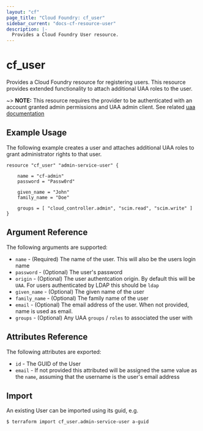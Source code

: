 ```yaml
---
layout: "cf"
page_title: "Cloud Foundry: cf_user"
sidebar_current: "docs-cf-resource-user"
description: |-
  Provides a Cloud Foundry User resource.
---
```


# cf\_user

Provides a Cloud Foundry resource for registering users. This resource provides extended 
functionality to attach additional UAA roles to the user.

~> **NOTE:** This resource requires the provider to be authenticated with an account granted admin permissions and UAA admin client. See related [uaa documentation](http://docs.cloudfoundry.org/uaa/uaa-user-management.html#creating-users) 

## Example Usage

The following example creates a user and attaches additional UAA roles to grant administrator rights to that user.

```
resource "cf_user" "admin-service-user" {
    
    name = "cf-admin"
    password = "Passw0rd"
    
    given_name = "John"
    family_name = "Doe"

    groups = [ "cloud_controller.admin", "scim.read", "scim.write" ]
}
```

## Argument Reference

The following arguments are supported:

* `name` - (Required) The name of the user. This will also be the users login name
* `password` - (Optional) The user's password
* `origin` - (Optional) The user authentcation origin. By default this will be `UAA`. For users authenticated by LDAP this should be `ldap`
* `given_name` - (Optional) The given name of the user
* `family_name` - (Optional) The family name of the user
* `email` - (Optional) The email address of the user. When not provided, name is used as email.
* `groups` - (Optional) Any UAA `groups` / `roles` to associated the user with

## Attributes Reference

The following attributes are exported:

* `id` - The GUID of the User
* `email` - If not provided this attributed will be assigned the same value as the `name`, assuming that the username is the user's email address

## Import

An existing User can be imported using its guid, e.g.

```
$ terraform import cf_user.admin-service-user a-guid
```
